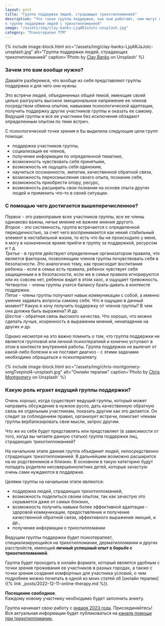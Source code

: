 ```yaml
---
layout: post
title: "Группа поддержки людей, страдающих трихотилломанией"
description: "Что такое группы поддержки, как они работают, чем могут помочь, приглашение присоединиться 
к группе поддержки людей с трихотилломанией"
image: "/assets/img/clay-banks-LjqARJaJotc-unsplash.jpg"
category: "Психотерапия ТТМ"
---
```


{% include image-block.html
src="/assets/img/clay-banks-LjqARJaJotc-unsplash.jpg"
alt="Группа поддержки людей, страдающих трихотилломанией"
caption='Photo by <a href="https://unsplash.com/@claybanks" rel="nofollow">Clay Banks</a> on Unsplash'
%}

### Зачем это вам вообще нужно?

Давайте разберемся, что вообще из себя представляют группы поддержки и для чего они нужны.

Это встречи людей, объединенных общей темой, имеющие своей целью разгрузить высокое эмоциональное напряжение 
ее членов посредством обмена опытом, навыками психологической адаптации, получить поддержку других участников 
группы и оказать ее самому.  
Ведущий группы и все ее участники без исключения обладают определенным опытом по теме встреч.

С психологической точки зрения я бы выделила следующие цели групп помощи:
- поддержка участников группы,
- социализация ее членов,
- получение информации по определенной тематике,
- возможность чувствовать себя принятыми,
- возможность не ощущать себя одиноким,
- научиться осознанности, эмпатии, качественной обратной связи,
- возможность переосмысления своего опыта, познание себя,
- возможность приобрести опору, ресурс,
- возможность расширить свои познания на основе опыта других людей и применить что-то в своей ситуации.

### С помощью чего достигается вышеперечисленное?

*Первое* - это равноправие всех участников группы, все ее члены одинаково важны, ничье мнение не важнее мнения другого.  
*Второе* - это системность, группа встречается с определенной периодичностью, за счет чего воспринимается 
как некий стабильный элемент в нестабильной жизни, то есть что бы не происходило у меня, я могу в назначенное 
время прийти в группу за поддержкой, ресурсом и т д.  
*Третье* - в группе действуют определенные организатором правила, что является фактором, позволяющим членов группы 
почувствовать себя в безопасности. Это аналогично тому, как происходит воспитание ребенка - если в семье есть 
правила, ребенок чувствует себя защищенным и в безопасности, если же в семье правила игнорируются или их совсем 
нет, ребенок видит в этом хаос, и ощущает тревожность.  
*Четвертое* - члены группы учатся балансу брать-давать в контексте поддержки.  
*Пятое* - члены группы получают навык коммуникации с собой, а именно умение задавать вопросы самому себе. 
Что я ощущаю в данный момент? Какую я хочу получить поддержку от членов группы? В чем она должна быть выражена? И др.  
*Шестое* - обратная связь высокого качества. Что хорошо, что можно сделать лучше, искренность в выражении мнений, 
ненападение на других и др.  

Однако несмотря на это важно помнить о том, что группа поддержки не является групповой или личной психотерапией 
и конечно уступают в этом в контексте внутренней работы. Группа поддержки не вылечит от какой-либо болезни 
и не поставит диагноз - с этими задачами необходимо обращаться к психотерапевту.


{% include image-block.html
src="/assets/img/chris-montgomery-smgTvepind4-unsplash.jpg"
alt="Онлайн терапии"
caption='Photo by <a href="https://unsplash.com/@cwmonty" rel="nofollow">Chris Montgomery</a> on Unsplash'
%}


### Какую роль играет ведущий группы поддержки?

Очень хорошо, когда существует ведущий группы, который может направить обсуждение в нужное русло, дать 
качественную обратную связь ее отдельным участникам, показать другим как это делается. Он следит за 
соблюдением правил, организует встречи, помогает членам группы вербализировать свои мысли, запрос другим.

Что же из себя будет представлять или представляет (в зависимости от того, когда вы читаете данную статью) 
группа поддержки лиц, страдающих трихотилломанией?

На начальном этапе данная группа объединит людей, непосредственно страдающих трихотилломанией. В дальнейшем 
возможно расширится на их родственников и близких. В основном в такую категорию будут попадать родители 
несовершеннолетних детей, которые зачастую очень сами нуждаются в поддержке.

Целями группы на начальном этапе являются: 
- поддержка людей, страдающих трихотилломанией,
- возможность поделиться своим опытом, так как зачастую это скрывается даже от самых близких,
- возможность получить навыки более эффективной адаптации - здоровой коммуникации, предоставление и получение 
  качественной обратной связи, эффективного выражения эмоций, и др.,
- получение информации о трихотилломании

Ведущим группы поддержки будет психотерапевт, специализирующийся на трихотилломании, дерматилломании и 
других расстройств, имеющий **личный успешный опыт в борьбе с трихотилломанией**.

Группа будет проходить в онлайн формате, который является удобным с точки зрения проживания ее участников 
в разных городах, а также с точки зрения создания комфортных для участника условий, о чем подробнее
можно почитать в одной из моих статей oб [онлайн терапии]({% link _posts/2022-12-11-online-therapy.md  %}).

**Посещение свободное**.  
Каждому новому участнику необходимо будет заполнить анкету.

Группа начинает свою работу с <ins>января 2023 года</ins>. 
Присоединяйтесь! Вся актуальная информации будет публиковаться на 
<a href="https://t.me/ttm_help_ru" rel="nofollow">канале помощи при трихотилломании.</a>
